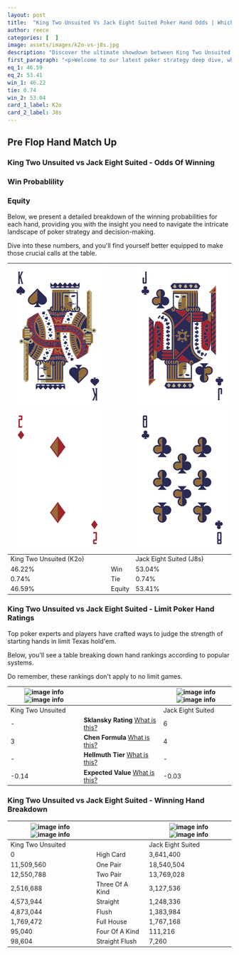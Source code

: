 ```yaml
---
layout: post
title:  "King Two Unsuited Vs Jack Eight Suited Poker Hand Odds | Which Is The Better Hand In Poker? A Complete Guide"
author: reece
categories: [  ]
image: assets/images/k2o-vs-j8s.jpg
description: "Discover the ultimate showdown between King Two Unsuited and Jack Eight Suited in poker! Uncover the odds, strategies, and scenarios where one hand triumphs over the other. Get ready to up your poker game with this thrilling analysis."
first_paragraph: "<p>Welcome to our latest poker strategy deep dive, where we're pitting two distinct hands against each other in a high-stakes showdown: King Two Unsuited vs Jack Eight Suited.</p><p>In the dynamic world of poker, every decision counts, and knowing which hand holds the upper hand is key to your success at the table.</p><p>In this article, we'll dissect these two hands, explore the scenarios where one dominates the other, and equip you with the knowledge to make strategic choices that can tip the odds in your favor.</p><p>Get ready to unravel the intriguing dynamics of these poker hands and elevate your game to new heights.</p>"
eq_1: 46.59
eq_2: 53.41
win_1: 46.22
tie: 0.74
win_2: 53.04
card_1_label: K2o
card_2_label: J8s
---
```




[comment]: # (sp0)

## Pre Flop Hand Match Up

<div class="table hand-ratings" markdown="1"> 



### King Two Unsuited vs Jack Eight Suited - Odds Of Winning


  
<div class="row graphs"> 
<div class="col-lg-6">
    <h3>Win Probablility</h3>
    <canvas id="WinChart"></canvas>
</div>
<div class="col-lg-6">
    <h3>Equity</h3>
    <canvas id="EquityChart"></canvas>
</div>
</div>

  Below, we present a detailed breakdown of the winning probabilities for each hand, providing you with the insight you need to navigate the intricate landscape of poker strategy and decision-making. 

Dive into these numbers, and you'll find yourself better equipped to make those crucial calls at the table.


    
| ![image info](assets/images/hand1/k.png) ![image info](assets/images/hand1/2o.png) |  | ![image info](assets/images/hand2/j.png) ![image info](assets/images/hand2/8.png) |
| -------- | -------- | -------- |
| King Two Unsuited (K2o) |  | Jack Eight Suited (J8s) |
| 46.22% | Win | 53.04% |
| 0.74% | Tie | 0.74% |
| 46.59% | Equity | 53.41% |




[comment]: # (sp1)



### King Two Unsuited vs Jack Eight Suited - Limit Poker Hand Ratings

Top poker experts and players have crafted ways to judge the strength of starting hands in limit Texas hold'em. 

Below, you'll see a table breaking down hand rankings according to popular systems. 

Do remember, these rankings don't apply to no limit games.


    
| ![image info](https://www.riverpairs.com/assets/images/hand1/k.png) ![image info](https://www.riverpairs.com/assets/images/hand1/2o.png) |  | ![image info](https://www.riverpairs.com/assets/images/hand2/j.png) ![image info](https://www.riverpairs.com/assets/images/hand2/8.png) |
| -------- | -------- | -------- |
| King Two Unsuited |  | Jack Eight Suited |
| - | **Sklansky Rating** [What is this?](/sklansky-rating-explained) | 6 |
| 3 | **Chen Formula** [What is this?](/chen-formula-explained) | 4 |
| - | **Hellmuth Tier** [What is this?](/Hellmuth-tier-explained) | - |
| -0.14 | **Expected Value** [What is this?](/expected-value-explained) | -0.03 |




[comment]: # (sp2)



### King Two Unsuited vs Jack Eight Suited - Winning Hand Breakdown


    
| ![image info](https://www.riverpairs.com/assets/images/hand1/k.png) ![image info](https://www.riverpairs.com/assets/images/hand1/2o.png) |  | ![image info](https://www.riverpairs.com/assets/images/hand2/j.png) ![image info](https://www.riverpairs.com/assets/images/hand2/8.png) |
| -------- | -------- | -------- |
| King Two Unsuited |  | Jack Eight Suited |
| 0 | High Card | 3,641,400 |
| 11,509,560 | One Pair | 18,540,504 |
| 12,550,788 | Two Pair | 13,769,028 |
| 2,516,688 | Three Of A Kind | 3,127,536 |
| 4,573,944 | Straight | 1,248,336 |
| 4,873,044 | Flush | 1,383,984 |
| 1,769,472 | Full House | 1,767,168 |
| 95,040 | Four Of A Kind | 111,216 |
| 98,604 | Straight Flush | 7,260 |




[comment]: # (sp3)



</div>

[comment]: # (sp4)



[comment]: # (sp5)

